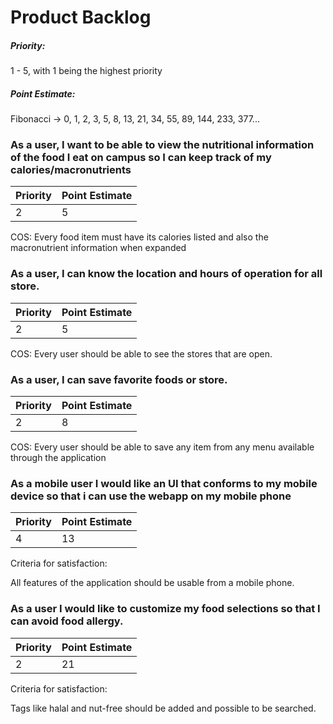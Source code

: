 # Product Backlog

##### Priority: 
1 - 5, with 1 being the highest priority
##### Point Estimate: 
Fibonacci → 0, 1, 2, 3, 5, 8, 13, 21, 34, 55, 89, 144, 233, 377...

### As a user, I want to be able to view the nutritional information of the food I eat on campus so I can keep track of my calories/macronutrients
| Priority | Point Estimate |
|--|--|
| 2| 5  |
  
COS: Every food item must have its calories listed and also the macronutrient information when expanded

### As a user, I can know the location and hours of operation for all store.
| Priority | Point Estimate |
|--|--|
| 2| 5  |
  
COS: Every user should be able to see the stores that are open.

### As a user, I can save favorite foods or store.
| Priority | Point Estimate |
|--|--|
| 2| 8  |
  
COS: Every user should be able to save any item from any menu available through the application


### As a mobile user I would like an UI that conforms to my mobile device so that i can use the webapp on my mobile phone


| Priority | Point Estimate |
|--|--|
| 4| 13  |

Criteria for satisfaction:

All features of the application should be usable from a mobile phone.

### As a user I would like to customize my food selections so that I can avoid food allergy.

| Priority | Point Estimate |
|--|--|
| 2| 21  |

Criteria for satisfaction:

Tags like halal and nut-free should be added and possible to be searched.
